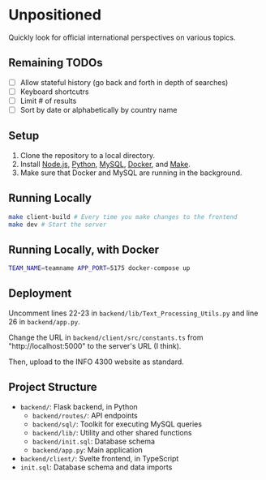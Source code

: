 # Unpositioned

Quickly look for official international perspectives on various topics.

## Remaining TODOs

-   [ ] Allow stateful history (go back and forth in depth of searches)
-   [ ] Keyboard shortcutrs
-   [ ] Limit # of results
-   [ ] Sort by date or alphabetically by country name

## Setup

1. Clone the repository to a local directory.
2. Install [Node.js](https://nodejs.org/), [Python](https://www.python.org/), [MySQL](https://www.mysql.com/), [Docker](https://www.docker.com/), and [Make](https://formulae.brew.sh/formula/make).
3. Make sure that Docker and MySQL are running in the background.

## Running Locally

```bash
make client-build # Every time you make changes to the frontend
make dev # Start the server
```

## Running Locally, with Docker

```bash
TEAM_NAME=teamname APP_PORT=5175 docker-compose up
```

## Deployment

Uncomment lines 22-23 in `backend/lib/Text_Processing_Utils.py` and line 26 in `backend/app.py`.

Change the URL in `backend/client/src/constants.ts` from "http://localhost:5000" to the server's URL (I think).

Then, upload to the INFO 4300 website as standard.

## Project Structure

-   `backend/`: Flask backend, in Python
    -   `backend/routes/`: API endpoints
    -   `backend/sql/`: Toolkit for executing MySQL queries
    -   `backend/lib/`: Utility and other shared functions
    -   `backend/init.sql`: Database schema
    -   `backend/app.py`: Main application
-   `backend/client/`: Svelte frontend, in TypeScript
-   `init.sql`: Database schema and data imports
